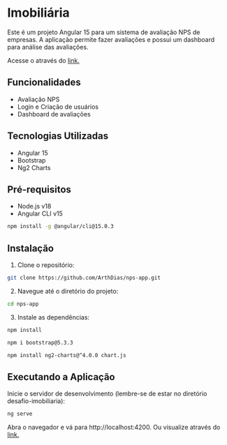 # Imobiliária

Este é um projeto Angular 15 para um sistema de avaliação NPS de empresas. A aplicação permite fazer avaliações e possui um dashboard para análise das avaliações.

Acesse o através do [link.](https://nps-app.vercel.app)

## Funcionalidades

- Avaliação NPS
- Login e Criação de usuários
- Dashboard de avaliações

## Tecnologias Utilizadas

- Angular 15
- Bootstrap
- Ng2 Charts

## Pré-requisitos

- Node.js v18
- Angular CLI v15 
```bash
npm install -g @angular/cli@15.0.3
```

## Instalação

1. Clone o repositório:
   
```bash
git clone https://github.com/ArthDias/nps-app.git
```
2. Navegue até o diretório do projeto:
   
```bash
cd nps-app
```
3. Instale as dependências:

```bash
npm install
```
```bash
npm i bootstrap@5.3.3
```
```bash
npm install ng2-charts@^4.0.0 chart.js
```

## Executando a Aplicação
Inicie o servidor de desenvolvimento (lembre-se de estar no diretório desafio-imobiliaria):

```bash
ng serve
```
Abra o navegador e vá para http://localhost:4200. Ou visualize através do [link.](https://nps-app.vercel.app)
